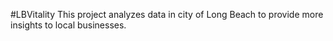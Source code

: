 #LBVitality
This project analyzes data in city of Long Beach to provide more insights to local businesses.
